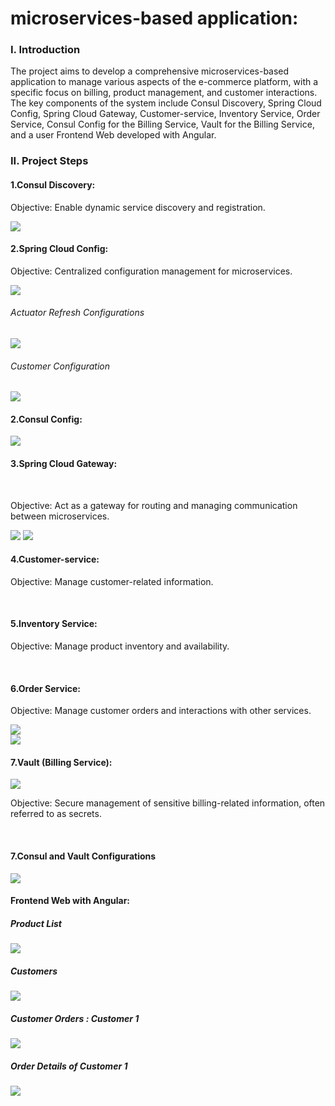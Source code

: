 <h1>microservices-based application:</h1>
<h3>I. Introduction</h3>
<p>The project aims to develop a comprehensive microservices-based application to manage various aspects of the e-commerce platform, with a specific focus on billing, product management, and customer interactions. The key components of the system include Consul Discovery, Spring Cloud Config, Spring Cloud Gateway, Customer-service, Inventory Service, Order Service, Consul Config for the Billing Service, Vault for the Billing Service, and a user Frontend Web developed with Angular.</p>
<h3>II. Project Steps</h3>

<h4>1.Consul Discovery:</h4>  

<p>Objective: Enable dynamic service discovery and registration.<p>
<img src="images/A4_consul2.png">
<br>
<h4><b>2.Spring Cloud Config:</b></h4>
<p>Objective: Centralized configuration management for microservices.</p>
<img src="images/springcloudconfig.png">
<h6>Actuator Refresh Configurations</h6>
<img src="images/configachaud_actuator.png">
<h6>Customer Configuration</h6>
<img src="images/customers-configparam.png">

<h4><b>2.Consul Config:</b></h4>
<img src="images/ConsulConfig.png">
<h4>3.Spring Cloud Gateway:</h4>
<br>
<p>Objective: Act as a gateway for routing and managing communication between microservices.</p>
<img src="images/gatewayAt4.png">
<img src="images/inventory-servicevia_gateway.png">
<h4>4.Customer-service:</h4>
<p>Objective: Manage customer-related information.</p>

<br>
<h4>5.Inventory Service:</h4>

<p>Objective: Manage product inventory and availability.</p>
<br>
<h4>6.Order Service:</h4>

<p>Objective: Manage customer orders and interactions with other services.</p>
<img src="images/order_service.png">
<br>
<img src="images/oredr_service.png">
<br>
<h4>7.Vault (Billing Service):</h4>
<img src="images/Vault.png">
<p>Objective: Secure management of sensitive billing-related information, often referred to as secrets.</p>
<br>
<h4>7.Consul and Vault Configurations</h4>
<img src="images/ConsulVaultConfig.png">
<h4>Frontend Web with Angular:</h4>
<h5>Product List</h5>
<img src="images/frontend-Product.png">
<h5>Customers</h5>
<img src="images/frontend-Customer.png">
<h5>Customer Orders : Customer 1</h5>
<img src="images/frontend-OrdersCutomer1.png">
<h5>Order Details of Customer 1</h5>
<img src="images/frontend-OrderDetails.png">






